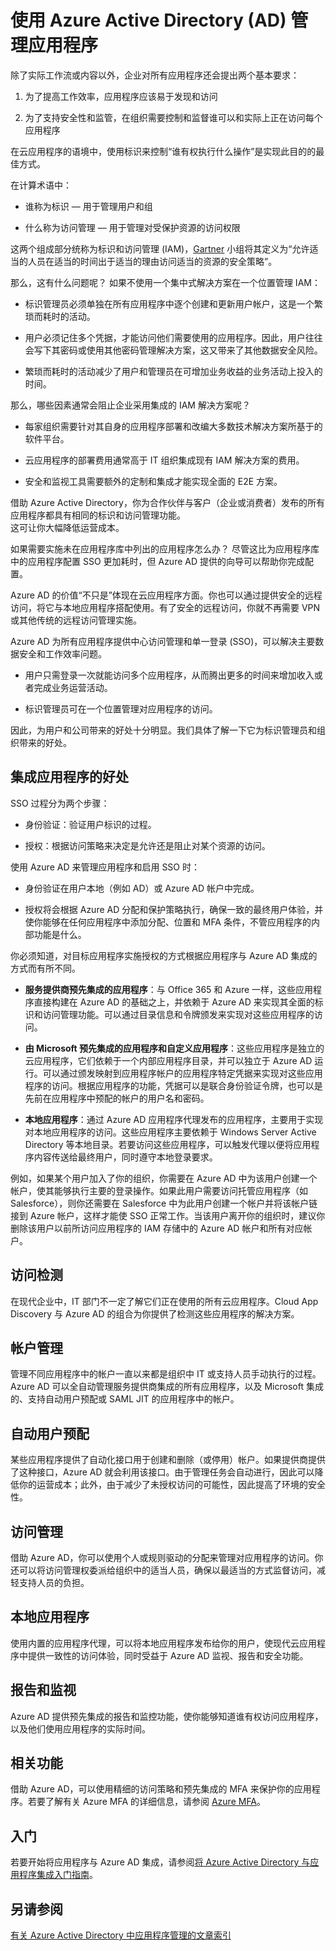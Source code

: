 <properties
    pageTitle="使用 Azure Active Directory 管理应用程序 | Azure"
    description="本文介绍将 Azure Active Directory 与本地、云和 SaaS 应用程序集成的好处。"
    services="active-directory"
    documentationCenter=""
    authors="markusvi"
    manager="stevenpo"
    editor=""/>

   <tags
      ms.service="active-directory"
      ms.date="05/03/2016"
      wacn.date="07/13/2016"/>

# 使用 Azure Active Directory (AD) 管理应用程序

除了实际工作流或内容以外，企业对所有应用程序还会提出两个基本要求：

1. 为了提高工作效率，应用程序应该易于发现和访问

2. 为了支持安全性和监管，在组织需要控制和监督谁可以和实际上正在访问每个应用程序

在云应用程序的语境中，使用标识来控制“谁有权执行什么操作”是实现此目的的最佳方式。

在计算术语中：

- 谁称为标识 — 用于管理用户和组

- 什么称为访问管理 — 用于管理对受保护资源的访问权限

这两个组成部分统称为标识和访问管理 (IAM)，[Gartner](http://www.gartner.com/it-glossary/identity-and-access-management-iam) 小组将其定义为“允许适当的人员在适当的时间出于适当的理由访问适当的资源的安全策略”。

那么，这有什么问题呢？ 如果不使用一个集中式解决方案在一个位置管理 IAM：

- 标识管理员必须单独在所有应用程序中逐个创建和更新用户帐户，这是一个繁琐而耗时的活动。

- 用户必须记住多个凭据，才能访问他们需要使用的应用程序。因此，用户往往会写下其密码或使用其他密码管理解决方案，这又带来了其他数据安全风险。

- 繁琐而耗时的活动减少了用户和管理员在可增加业务收益的业务活动上投入的时间。

那么，哪些因素通常会阻止企业采用集成的 IAM 解决方案呢？

- 每家组织需要针对其自身的应用程序部署和改编大多数技术解决方案所基于的软件平台。

- 云应用程序的部署费用通常高于 IT 组织集成现有 IAM 解决方案的费用。

- 安全和监视工具需要额外的定制和集成才能实现全面的 E2E 方案。


借助 Azure Active Directory，你为合作伙伴与客户（企业或消费者）发布的所有应用程序都具有相同的标识和访问管理功能。<br> 
这可让你大幅降低运营成本。

如果需要实施未在应用程序库中列出的应用程序怎么办？ 尽管这比为应用程序库中的应用程序配置 SSO 更加耗时，但 Azure AD 提供的向导可以帮助你完成配置。

Azure AD 的价值“不只是”体现在云应用程序方面。你也可以通过提供安全的远程访问，将它与本地应用程序搭配使用。有了安全的远程访问，你就不再需要 VPN 或其他传统的远程访问管理实施。

Azure AD 为所有应用程序提供中心访问管理和单一登录 (SSO)，可以解决主要数据安全和工作效率问题。

- 用户只需登录一次就能访问多个应用程序，从而腾出更多的时间来增加收入或者完成业务运营活动。

- 标识管理员可在一个位置管理对应用程序的访问。

因此，为用户和公司带来的好处十分明显。我们具体了解一下它为标识管理员和组织带来的好处。

## 集成应用程序的好处

SSO 过程分为两个步骤：

- 身份验证：验证用户标识的过程。

- 授权：根据访问策略来决定是允许还是阻止对某个资源的访问。

使用 Azure AD 来管理应用程序和启用 SSO 时：

- 身份验证在用户本地（例如 AD）或 Azure AD 帐户中完成。

- 授权将会根据 Azure AD 分配和保护策略执行，确保一致的最终用户体验，并使你能够在任何应用程序中添加分配、位置和 MFA 条件，不管应用程序的内部功能是什么。

你必须知道，对目标应用程序实施授权的方式根据应用程序与 Azure AD 集成的方式而有所不同。

- **服务提供商预先集成的应用程序**：与 Office 365 和 Azure 一样，这些应用程序直接构建在 Azure AD 的基础之上，并依赖于 Azure AD 来实现其全面的标识和访问管理功能。可以通过目录信息和令牌颁发来实现对这些应用程序的访问。

- **由 Microsoft 预先集成的应用程序和自定义应用程序**：这些应用程序是独立的云应用程序，它们依赖于一个内部应用程序目录，并可以独立于 Azure AD 运行。可以通过颁发映射到应用程序帐户的应用程序特定凭据来实现对这些应用程序的访问。根据应用程序的功能，凭据可以是联合身份验证令牌，也可以是先前在应用程序中预配的帐户的用户名和密码。

- **本地应用程序**：通过 Azure AD 应用程序代理发布的应用程序，主要用于实现对本地应用程序的访问。这些应用程序主要依赖于 Windows Server Active Directory 等本地目录。若要访问这些应用程序，可以触发代理以便将应用程序内容传送给最终用户，同时遵守本地登录要求。

例如，如果某个用户加入了你的组织，你需要在 Azure AD 中为该用户创建一个帐户，使其能够执行主要的登录操作。如果此用户需要访问托管应用程序（如 Salesforce），则你还需要在 Salesforce 中为此用户创建一个帐户并将该帐户链接到 Azure 帐户，这样才能使 SSO 正常工作。当该用户离开你的组织时，建议你删除该用户以前所访问应用程序的 IAM 存储中的 Azure AD 帐户和所有对应帐户。

## 访问检测

在现代企业中，IT 部门不一定了解它们正在使用的所有云应用程序。Cloud App Discovery 与 Azure AD 的组合为你提供了检测这些应用程序的解决方案。

## 帐户管理

管理不同应用程序中的帐户一直以来都是组织中 IT 或支持人员手动执行的过程。Azure AD 可以全自动管理服务提供商集成的所有应用程序，以及 Microsoft 集成的、支持自动用户预配或 SAML JIT 的应用程序中的帐户。

## 自动用户预配

某些应用程序提供了自动化接口用于创建和删除（或停用）帐户。如果提供商提供了这种接口，Azure AD 就会利用该接口。由于管理任务会自动进行，因此可以降低你的运营成本；此外，由于减少了未授权访问的可能性，因此提高了环境的安全性。

## 访问管理

借助 Azure AD，你可以使用个人或规则驱动的分配来管理对应用程序的访问。你还可以将访问管理权委派给组织中的适当人员，确保以最适当的方式监督访问，减轻支持人员的负担。

## 本地应用程序

使用内置的应用程序代理，可以将本地应用程序发布给你的用户，使现代云应用程序中提供一致性的访问体验，同时受益于 Azure AD 监视、报告和安全功能。

## 报告和监视

Azure AD 提供预先集成的报告和监控功能，使你能够知道谁有权访问应用程序，以及他们使用应用程序的实际时间。

## 相关功能

借助 Azure AD，可以使用精细的访问策略和预先集成的 MFA 来保护你的应用程序。若要了解有关 Azure MFA 的详细信息，请参阅 [Azure MFA](/documentation/services/multi-factor-authentication/)。

## 入门

若要开始将应用程序与 Azure AD 集成，请参阅[将 Azure Active Directory 与应用程序集成入门指南](/documentation/articles/active-directory-integrating-applications-getting-started)。

## 另请参阅

[有关 Azure Active Directory 中应用程序管理的文章索引](/documentation/articles/active-directory-apps-index)

<!---HONumber=Mooncake_0613_2016-->